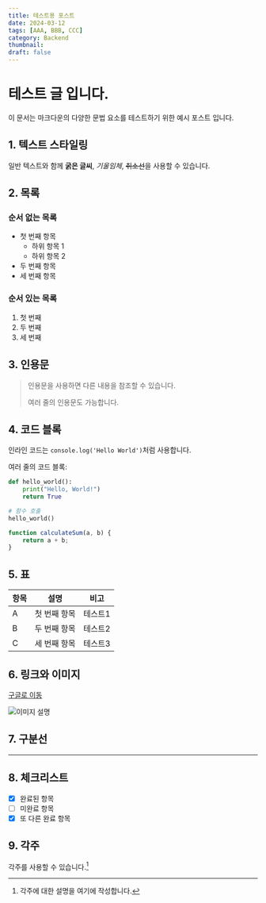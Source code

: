 ```yaml
---
title: 테스트용 포스트
date: 2024-03-12
tags: [AAA, BBB, CCC]
category: Backend
thumbnail:
draft: false
---
```


# 테스트 글 입니다.

이 문서는 마크다운의 다양한 문법 요소를 테스트하기 위한 예시 포스트 입니다.

## 1. 텍스트 스타일링

일반 텍스트와 함께 **굵은 글씨**, *기울임체*, ~~취소선~~을 사용할 수 있습니다.

## 2. 목록

### 순서 없는 목록
- 첫 번째 항목
  - 하위 항목 1
  - 하위 항목 2
- 두 번째 항목
- 세 번째 항목

### 순서 있는 목록
1. 첫 번째
2. 두 번째
3. 세 번째

## 3. 인용문

> 인용문을 사용하면 다른 내용을 참조할 수 있습니다.
> 
> 여러 줄의 인용문도 가능합니다.

## 4. 코드 블록

인라인 코드는 `console.log('Hello World')`처럼 사용합니다.

여러 줄의 코드 블록:

```python
def hello_world():
    print("Hello, World!")
    return True

# 함수 호출
hello_world()
```

```javascript
function calculateSum(a, b) {
    return a + b;
}
```

## 5. 표

| 항목 | 설명 | 비고 |
|------|------|------|
| A | 첫 번째 항목 | 테스트1 |
| B | 두 번째 항목 | 테스트2 |
| C | 세 번째 항목 | 테스트3 |

## 6. 링크와 이미지

[구글로 이동](https://www.google.com)

![이미지 설명](https://via.placeholder.com/150)

## 7. 구분선

---

## 8. 체크리스트

- [x] 완료된 항목
- [ ] 미완료 항목
- [x] 또 다른 완료 항목

## 9. 각주

각주를 사용할 수 있습니다.[^1]

[^1]: 각주에 대한 설명을 여기에 작성합니다.